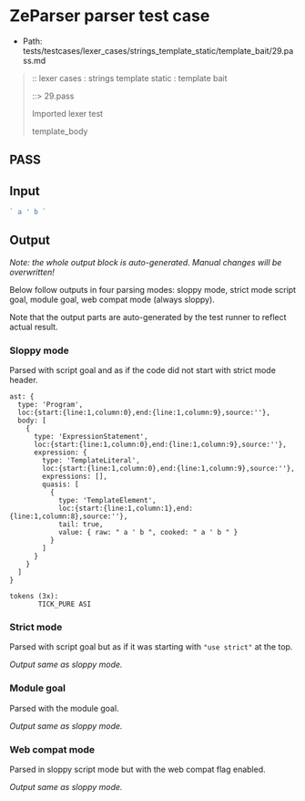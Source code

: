 # ZeParser parser test case

- Path: tests/testcases/lexer_cases/strings_template_static/template_bait/29.pass.md

> :: lexer cases : strings template static : template bait
>
> ::> 29.pass
>
> Imported lexer test
>
> template_body

## PASS

## Input

`````js
` a ' b `
`````

## Output

_Note: the whole output block is auto-generated. Manual changes will be overwritten!_

Below follow outputs in four parsing modes: sloppy mode, strict mode script goal, module goal, web compat mode (always sloppy).

Note that the output parts are auto-generated by the test runner to reflect actual result.

### Sloppy mode

Parsed with script goal and as if the code did not start with strict mode header.

`````
ast: {
  type: 'Program',
  loc:{start:{line:1,column:0},end:{line:1,column:9},source:''},
  body: [
    {
      type: 'ExpressionStatement',
      loc:{start:{line:1,column:0},end:{line:1,column:9},source:''},
      expression: {
        type: 'TemplateLiteral',
        loc:{start:{line:1,column:0},end:{line:1,column:9},source:''},
        expressions: [],
        quasis: [
          {
            type: 'TemplateElement',
            loc:{start:{line:1,column:1},end:{line:1,column:8},source:''},
            tail: true,
            value: { raw: " a ' b ", cooked: " a ' b " }
          }
        ]
      }
    }
  ]
}

tokens (3x):
       TICK_PURE ASI
`````

### Strict mode

Parsed with script goal but as if it was starting with `"use strict"` at the top.

_Output same as sloppy mode._

### Module goal

Parsed with the module goal.

_Output same as sloppy mode._

### Web compat mode

Parsed in sloppy script mode but with the web compat flag enabled.

_Output same as sloppy mode._
